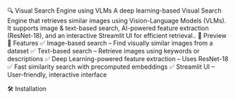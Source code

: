 🔍 Visual Search Engine using VLMs
A deep learning-based Visual Search Engine that retrieves similar images using Vision-Language Models (VLMs). It supports image & text-based search, AI-powered feature extraction (ResNet-18), and an interactive Streamlit UI for efficient retrieval..
🎥 Preview
📌 Features
✅ Image-based search – Find visually similar images from a dataset
✅ Text-based search – Retrieve images using keywords or descriptions
✅ Deep Learning-powered feature extraction – Uses ResNet-18
✅ Fast similarity search with precomputed embeddings
✅ Streamlit UI – User-friendly, interactive interface

🛠 Installation
